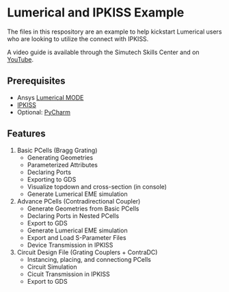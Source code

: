 # Lumerical and IPKISS Example
The files in this respository are an example to help kickstart Lumerical users who are looking to utilize the connect with IPKISS. 

A video guide is available through the Simutech Skills Center and on [YouTube](https://www.youtube.com/watch?v=fynGgmsfyyI).

## Prerequisites
- Ansys [Lumerical MODE](https://simutechgroup.com/ansys-software/optical/ansys-lumerical-mode/)
- [IPKISS](https://academy.lucedaphotonics.com/training/getting_started/0_installation/install_windows#install-windows)
- Optional: [PyCharm](https://academy.lucedaphotonics.com/tutorials/environment_setup/download_install_ide)

## Features
1. Basic PCells (Bragg Grating)
   - Generating Geometries
   - Parameterized Attributes
   - Declaring Ports
   - Exporting to GDS
   - Visualize topdown and cross-section (in console)
   - Generate Lumerical EME simulation
2. Advance PCells (Contradirectional Coupler)
   - Generate Geometries from Basic PCells
   - Declaring Ports in Nested PCells
   - Export to GDS
   - Generate Lumerical EME simulation
   - Export and Load S-Parameter Files
   - Device Transmission in IPKISS
3. Circuit Design File (Grating Couplers + ContraDC)
   - Instancing, placing, and connectiong PCells
   - Circuit Simulation
   - Cicuit Transmission in IPKISS
   - Export to GDS

